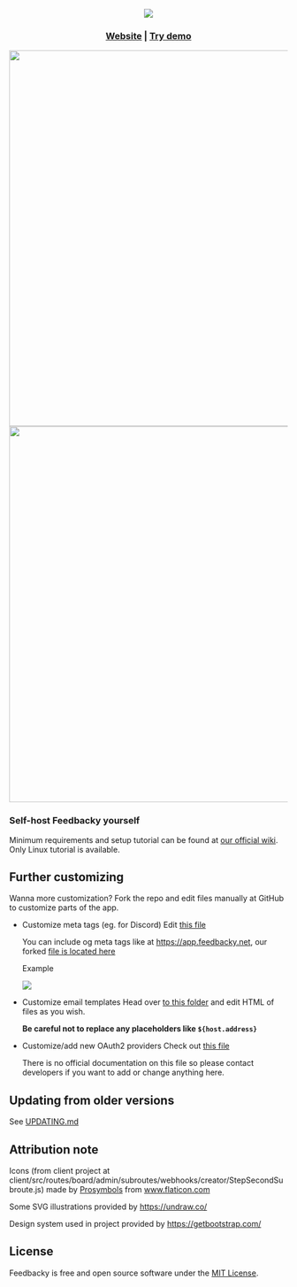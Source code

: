 <p align="center">
    <a href="https://feedbacky.net">
        <img src="https://static.plajer.xyz/feedbacky/img/new-banner-beta.png">
    </a>
</p>

<p align="center">
    <h3 align="center"><a href="https://feedbacky.net">Website</a> | <a href="https://app.feedbacky.net">Try demo</a></h3>
</p>
<p align="center">
    <img src="https://cdn.feedbacky.net/static/img/main_banner.png" width="680">
    <img src="https://cdn.feedbacky.net/static/img/main_banner_ideas.png" width="680">
</p>

### Self-host Feedbacky yourself
Minimum requirements and setup tutorial can be found at [our official wiki](https://docs.feedbacky.net/self-hosting/hosting-feedbacky-instance).
Only Linux tutorial is available.

## Further customizing
Wanna more customization? Fork the repo and edit files manually at GitHub to customize parts of the app.
* Customize meta tags (eg. for Discord)
    Edit [this file](https://github.com/Plajer/feedbacky-project/blob/master/client/public/index.html)
    
    You can include og meta tags like at https://app.feedbacky.net, our forked [file is located here](https://github.com/Feedbacky/feedbacky-project/blob/master/client/public/index.html#L15)
    
    Example
    
    ![](https://static.plajer.xyz/feedbacky/img/og-example.png)
* Customize email templates
    Head over [to this folder](https://github.com/Plajer/feedbacky-project/tree/master/server/src/main/resources/mail_templates)
    and edit HTML of files as you wish.
    
    **Be careful not to replace any placeholders like `${host.address}`**
* Customize/add new OAuth2 providers
    Check out [this file](https://github.com/Plajer/feedbacky-project/blob/master/server/src/main/resources/oauth_providers.yml)
    
    There is no official documentation on this file so please contact developers if you want to add or change anything here.

## Updating from older versions
See [UPDATING.md](https://github.com/Plajer/feedbacky-project/blob/master/UPDATING.md)

## Attribution note
Icons (from client project at client/src/routes/board/admin/subroutes/webhooks/creator/StepSecondSubroute.js) made by [Prosymbols](https://www.flaticon.com/authors/prosymbols) from www.flaticon.com

Some SVG illustrations provided by https://undraw.co/

Design system used in project provided by https://getbootstrap.com/

## License
Feedbacky is free and open source software under the [MIT License](https://github.com/Plajer/feedbacky-project/blob/master/LICENSE.md).